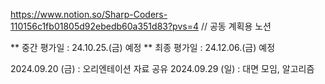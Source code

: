 https://www.notion.so/Sharp-Coders-110156c1fb01805d92ebedb60a351d83?pvs=4 // 공동 계획용 노션

** 중간 평가일 : 24.10.25.(금) 예정
** 최종 평가일 : 24.12.06.(금) 예정


2024.09.20 (금) : 오리엔테이션 자료 공유
2024.09.29 (일) : 대면 모임, 알고리즘 